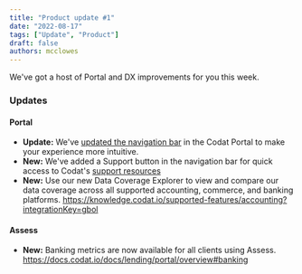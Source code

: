 ```yaml
---
title: "Product update #1"
date: "2022-08-17"
tags: ["Update", "Product"]
draft: false
authors: mcclowes
---
```


We've got a host of Portal and DX improvements for you this week.

<!--truncate-->

### Updates

#### Portal

- **Update:** We've [updated the navigation bar](https://docs.codat.io/changelog/portal-new-navigation) in the Codat Portal to make your experience more intuitive.
- **New:** We've added a Support button in the navigation bar for quick access to Codat's [support resources](https://codat.zendesk.com/hc/en-gb)
- **New:** Use our new Data Coverage Explorer to view and compare our data coverage across all supported accounting, commerce, and banking platforms. https://knowledge.codat.io/supported-features/accounting?integrationKey=gbol

#### Assess

- **New:** Banking metrics are now available for all clients using Assess. https://docs.codat.io/docs/lending/portal/overview#banking
